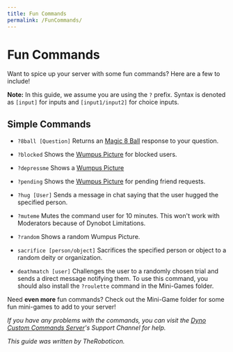 ```yaml
---
title: Fun Commands
permalink: /FunCommands/
---
```


# Fun Commands
Want to spice up your server with some fun commands? Here are a few to include!  

**Note:** In this guide, we assume you are using the ``?`` prefix. Syntax is denoted as ``[input]`` for inputs and ``[input1/input2]`` for choice inputs.

## Simple Commands
- ``?8ball [Question]`` Returns an [Magic 8 Ball](https://en.wikipedia.org/wiki/Magic_8-Ball) response to your question.
  
- ``?blocked`` Shows the [Wumpus Picture](https://dynocc.xyz/files/wumpus.PNG) for blocked users.
  
- ``?depressme`` Shows a [Wumpus Picture](https://dynocc.tk/files/alone.png)

- ``?pending`` Shows the [Wumpus Picture](https://dynocc.xyz/files/pending.png) for pending friend requests.
  
- ``?hug [User]`` Sends a message in chat saying that the user hugged the specified person.  
  
- ``?muteme`` Mutes the command user for 10 minutes. This won't work with Moderators because of Dynobot Limitations.  
  
- ``?random`` Shows a random Wumpus Picture.  
  
- ``sacrifice [person/object]`` Sacrifices the specified person or object to a random deity or organization.

- ``deathmatch [user]`` Challenges the user to a randomly chosen trial and sends a direct message notifying them. To use this command, you should also install the ``?roulette`` command in the Mini-Games folder.
  
Need **even more** fun commands? Check out the Mini-Game folder for some fun mini-games to add to your server!

*If you have any problems with the commands, you can visit the [Dyno Custom Commands Server](https://discord.gg/D3K3Fqz)'s Support Channel for help.*

*This guide was written by TheRoboticon.*
